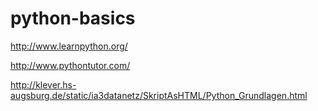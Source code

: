 # python-basics


http://www.learnpython.org/

http://www.pythontutor.com/

http://klever.hs-augsburg.de/static/ia3datanetz/SkriptAsHTML/Python_Grundlagen.html
